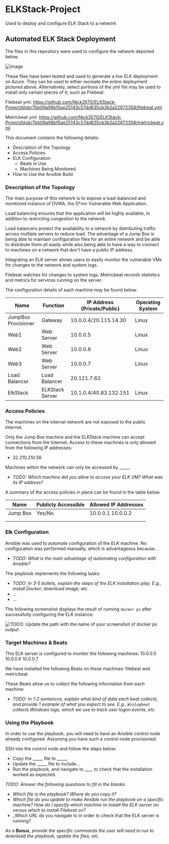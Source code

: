 # ELKStack-Project
Used to deploy and configure ELK Stack to a network
## Automated ELK Stack Deployment

The files in this repository were used to configure the network depicted below.

![image](https://user-images.githubusercontent.com/89492982/145691200-976330c3-b620-4291-b431-19eea4920e72.png)

These files have been tested and used to generate a live ELK deployment on Azure. They can be used to either recreate the entire deployment pictured above. Alternatively, select portions of the yml file may be used to install only certain pieces of it, such as Filebeat.

Filebeat yml:
https://github.com/Nick3570/ELKStack-Project/blob/7bb09a98bf5ae25143c57dd835cb3b2a22672358/filebeat.yml

Metricbeat yml:
https://github.com/Nick3570/ELKStack-Project/blob/7bb09a98bf5ae25143c57dd835cb3b2a22672358/metricbeat.yml

This document contains the following details:
- Description of the Topology
- Access Policies
- ELK Configuration
  - Beats in Use
  - Machines Being Monitored
- How to Use the Ansible Build


### Description of the Topology

The main purpose of this network is to expose a load-balanced and monitored instance of DVWA, the D*mn Vulnerable Web Application.

Load balancing ensures that the application will be highly available, in addition to restricting congestion to the network.

Load balancers protect the availability to a network by distributing traffic across multiple servers to reduce load. The advantage of a Jump Box is being able to maintain configuration files for an entire network and be able to distribute them all easily while also being able to have a way to connect to machines on a network that don't have a public IP address.

Integrating an ELK server allows users to easily monitor the vulnerable VMs for changes to the network and system logs.

Filebeat watches for changes to system logs.
Metricbeat records statistics and metrics for services running on the server.

The configuration details of each machine may be found below.


| Name                | Function        | IP Address (Private/Public) | Operating System |
|---------------------|-----------------|-----------------------------|------------------|
| JumpBox Provisioner | Gateway         | 10.0.0.4/20.115.14.30       | Linux            |
| Web1                | Web Server      | 10.0.0.5                    | Linux            |
| Web2                | Web Server      | 10.0.0.6                    | Linux            |
| Web3                | Web Server      | 10.0.0.7                    | Linux            |
| Load Balancer       | Load Balancer   | 20.121.7.62                 |                  |
| ElkStack            | ELKStack Server | 10.1.0.4/40.83.132.151      | Linux            |

### Access Policies

The machines on the internal network are not exposed to the public Internet. 

Only the Jump Box machine and the ELKStack machine can accept connections from the Internet. Access to these machines is only allowed from the following IP addresses:
- 32.210.210.56

Machines within the network can only be accessed by _____.
- _TODO: Which machine did you allow to access your ELK VM? What was its IP address?_

A summary of the access policies in place can be found in the table below.

| Name     | Publicly Accessible | Allowed IP Addresses |
|----------|---------------------|----------------------|
| Jump Box | Yes/No              | 10.0.0.1 10.0.0.2    |
|          |                     |                      |
|          |                     |                      |

### Elk Configuration

Ansible was used to automate configuration of the ELK machine. No configuration was performed manually, which is advantageous because...
- _TODO: What is the main advantage of automating configuration with Ansible?_

The playbook implements the following tasks:
- _TODO: In 3-5 bullets, explain the steps of the ELK installation play. E.g., install Docker; download image; etc._
- ...
- ...

The following screenshot displays the result of running `docker ps` after successfully configuring the ELK instance.

![TODO: Update the path with the name of your screenshot of docker ps output](Images/docker_ps_output.png)

### Target Machines & Beats
This ELK server is configured to monitor the following machines:
10.0.0.5
10.0.0.6
10.0.0.7

We have installed the following Beats on these machines:
filebeat and metricbeat

These Beats allow us to collect the following information from each machine:
- _TODO: In 1-2 sentences, explain what kind of data each beat collects, and provide 1 example of what you expect to see. E.g., `Winlogbeat` collects Windows logs, which we use to track user logon events, etc._

### Using the Playbook
In order to use the playbook, you will need to have an Ansible control node already configured. Assuming you have such a control node provisioned: 

SSH into the control node and follow the steps below:
- Copy the _____ file to _____.
- Update the _____ file to include...
- Run the playbook, and navigate to ____ to check that the installation worked as expected.

_TODO: Answer the following questions to fill in the blanks:_
- _Which file is the playbook? Where do you copy it?_
- _Which file do you update to make Ansible run the playbook on a specific machine? How do I specify which machine to install the ELK server on versus which to install Filebeat on?_
- _Which URL do you navigate to in order to check that the ELK server is running?

_As a **Bonus**, provide the specific commands the user will need to run to download the playbook, update the files, etc._
